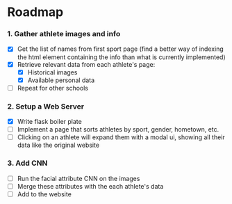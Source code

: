 # Roadmap

### 1. Gather athlete images and info
- [x] Get the list of names from first sport page (find a better way of indexing the html element containing the info than what is currently implemented)
- [x] Retrieve relevant data from each athlete's page:
  - [x] Historical images
  - [x] Available personal data
- [ ] Repeat for other schools

### 2. Setup a Web Server
- [x] Write flask boiler plate
- [ ] Implement a page that sorts athletes by sport, gender, hometown, etc.
- [ ] Clicking on an athlete will expand them with a modal ui, showing all their data like the original website

### 3. Add CNN
- [ ] Run the facial attribute CNN on the images
- [ ] Merge these attributes with the each athlete's data
- [ ] Add to the website
